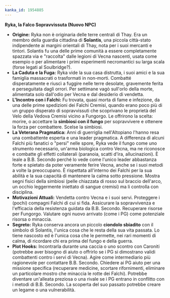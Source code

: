 ```yaml
---
kanka_id: 1954885
---
```


**Ryka, la Falco Sopravvissuta (Nuovo NPC)**

* **Origine:** Ryka non è originaria delle terre centrali di Thay. Era un membro della guardia cittadina di **Solantis**,
  una piccola città-stato indipendente ai margini orientali di Thay, nota
  per i suoi mercanti e tintori. Solantis fu una delle prime comunità a
  essere completamente spazzata via e "raccolta" dalle legioni di Vecna
  nascenti, usata come esempio o per alimentare i primi esperimenti
  necromantici su larga scala (forse legati al Soulbridge?).
* **La Caduta e la Fuga:**
  Ryka vide la sua casa distrutta, i suoi amici e la sua famiglia
  massacrati o trasformati in non-morti. Combatté disperatamente e riuscì a
  fuggire nelle terre desolate, gravemente ferita e perseguitata dagli
  orrori. Per settimane vagò sull'orlo della morte, alimentata solo
  dall'odio per Vecna e dal desiderio di vendetta.
* **L'Incontro con i Falchi:**
  Fu trovata, quasi morta di fame e infezione, da una delle prime
  spedizioni dei Falchi Cremisi, quando erano poco più di un gruppo
  disperato di sopravvissuti che scoprivano le proprietà del Velo della
  Vedova Cremisi vicino a Fungorgo. Le offrirono la scelta: morire, o
  accettare la **simbiosi con il fungo** per sopravvivere e ottenere la forza per combattere. Scelse la simbiosi.
* **La Veterana Pragmatica:**
  Anni di guerriglia nell'Altopiano l'hanno resa una combattente esperta e
  una leader pragmatica. A differenza di alcuni Falchi più fanatici o
  "persi" nelle spore, Ryka vede il fungo come uno strumento necessario,
  un'arma biologica contro Vecna, ma ne riconosce e combatte gli effetti
  collaterali (paranoia, scatti d'ira, allucinazioni). È leale a B.B.
  Secondo perché lo vede come l'unico leader abbastanza forte e spietato
  da poter veramente
  ferire Vecna, anche se i suoi metodi a volte la preoccupano. È
  rispettata all'interno dei Falchi per la sua abilità e la sua capacità
  di mantenere la calma sotto pressione. Mostra segni fisici della
  simbiosi (pelle chiazzata di rosso sul braccio dell'arco, un occhio
  leggermente iniettato di sangue cremisi) ma li controlla con disciplina.
* **Motivazioni Attuali:**
  Vendetta contro Vecna e i suoi servi. Proteggere i (pochi) compagni
  Falchi di cui si fida. Assicurare la sopravvivenza e l'efficacia della
  resistenza guidata da B.B. Secondo. Recuperare risorse per Fungorgo.
  Valutare ogni nuovo arrivato (come i PG) come potenziale risorsa o
  minaccia.
* **Segreto:** Ryka conserva ancora un piccolo **ciondolo sbiadito**
  con il simbolo di Solantis, l'unica cosa che le resta della sua vita
  passata. Lo tiene nascosto ed è l'unica cosa che le permette, nei rari
  momenti di calma, di ricordare chi era prima del fungo e della guerra.
* **Plot Hooks:**
  Incontrarla durante una caccia o uno scontro con Caroniti (potrebbe
  aver bisogno di aiuto o offrirlo se i PG si dimostrano validi
  combattenti contro i servi di Vecna). Agire come intermediario più
  ragionevole per contattare B.B. Secondo. Chiedere ai PG aiuto per una
  missione specifica (recuperare medicine, scortare rifornimenti,
  eliminare un particolare mostro che minaccia le rotte dei Falchi).
  Potrebbe diventare un'alleata preziosa o una rivale se i PG entrano in
  conflitto con i metodi di B.B. Secondo. La scoperta del suo passato
  potrebbe creare un legame o una vulnerabilità.